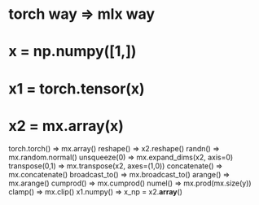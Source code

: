 
# torch way => mlx way
# x = np.numpy([1,])
# x1 = torch.tensor(x)
# x2 = mx.array(x)

torch.torch() => mx.array()
reshape() => x2.reshape()
randn() => mx.random.normal()
unsqueeze(0) => mx.expand_dims(x2, axis=0)
transpose(0,1) => mx.transpose(x2, axes=(1,0))
concatenate() => mx.concatenate()
broadcast_to() => mx.broadcast_to()
arange() => mx.arange()
cumprod() => mx.cumprod()
numel() => mx.prod(mx.size(y))
clamp() => mx.clip()
x1.numpy() => x_np = x2.__array__()
